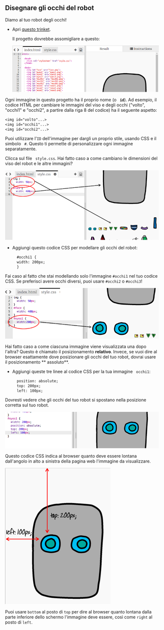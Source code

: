 ## Disegnare gli occhi del robot

Diamo al tuo robot degli occhi!

+ Apri [questo trinket](http://jumpto.cc/web-robot).
    
    Il progetto dovrebbe assomigliare a questo:
    
    ![screenshot](images/robot-starter.png)

Ogni immagine in questo progetto ha il proprio nome (o **` id`**). Ad esempio, il codice HTML per cambiare le immagini del viso e degli occhi ("volto", "occhi1" e "occhi2", a partire dalla riga 8 del codice) ha il seguente aspetto:

    <img id="volto"...>
    <img id="occhi1"...>
    <img id="occhi2"...>
    

Puoi utilizzare l'`ID` dell'immagine per dargli un proprio stile, usando CSS e il simbolo ` #`. Questo ti permette di personalizzare ogni immagine separatamente.

Clicca sul file ` style.css`. Hai fatto caso a come cambiano le dimensioni del viso del robot e le altre immagini?

![screenshot](images/robot-id.png)

+ Aggiungi questo codice CSS per modellare gli occhi del robot:
    
        #occhi1 {
        width: 200px;
        }
        

Fai caso al fatto che stai modellando solo l'immagine `#occhi1` nel tuo codice CSS. Se preferisci avere occhi diversi, puoi usare `#occhi2` o `#occhi3`!

![screenshot](images/robot-eyes-width.png)

Hai fatto caso a come ciascuna immagine viene visualizzata una dopo l'altra? Questo è chiamato il posizionamento **relativo**. Invece, se vuoi dire al browser esattamente dove posizionare gli occhi del tuo robot, dovrai usare il posizionamento ** assoluto**.

+ Aggiungi queste tre linee al codice CSS per la tua immagine ` occhi1`:
    
        position: absolute;
        top: 200px;
        left: 100px;
        

Dovresti vedere che gli occhi del tuo robot si spostano nella posizione corretta sul tuo robot.

![screenshot](images/robot-eyes-position.png)

Questo codice CSS indica al browser quanto deve essere lontana dall'angolo in alto a sinistra della pagina web l'immagine da visualizzare.

![screenshot](images/robot-eyes-position2.png)

Puoi usare `bottom` al posto di `top` per dire al browser quanto lontana dalla parte inferiore dello schermo l'immagine deve essere, così come `right` al posto di `left`.